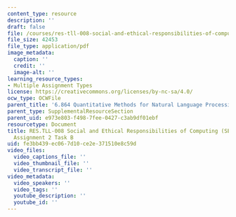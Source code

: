 ```yaml
---
content_type: resource
description: ''
draft: false
file: /courses/res-tll-008-social-and-ethical-responsibilities-of-computing-serc/fe3bb439ec067d10ce2e371510e8c59d_MITRES-TLL008F21-6864taskb.pdf
file_size: 42453
file_type: application/pdf
image_metadata:
  caption: ''
  credit: ''
  image-alt: ''
learning_resource_types:
- Multiple Assignment Types
license: https://creativecommons.org/licenses/by-nc-sa/4.0/
ocw_type: OCWFile
parent_title: '6.864 Quantitative Methods for Natural Language Processing '
parent_type: SupplementalResourceSection
parent_uid: e973e803-f498-7fee-0427-c3ab9df01ebf
resourcetype: Document
title: RES.TLL-008 Social and Ethical Responsibilities of Computing (SERC), 6.864
  Assignment 2 Task B
uid: fe3bb439-ec06-7d10-ce2e-371510e8c59d
video_files:
  video_captions_file: ''
  video_thumbnail_file: ''
  video_transcript_file: ''
video_metadata:
  video_speakers: ''
  video_tags: ''
  youtube_description: ''
  youtube_id: ''
---
```

